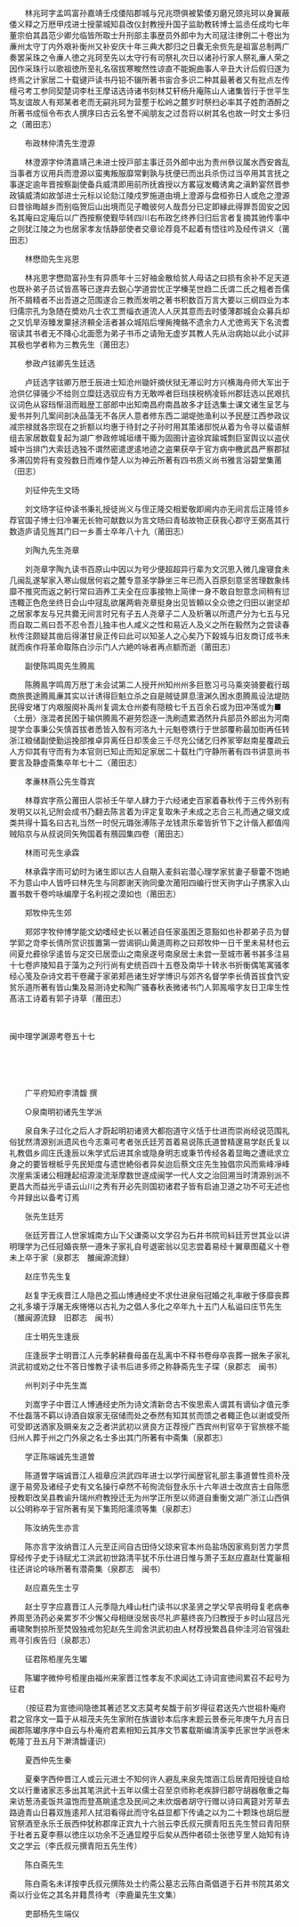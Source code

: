 <!-- { "loadSidebar": true } -->
　　林兆珂字孟鸣富孙嘉靖壬戍倭陷郡城与兄兆瓒俱被絷倭刃磨兄颈兆珂以身翼蔽倭义释之万厯甲戍进士授蒙城知县改仪封教授升国子监助教转博士监丞任成均七年董宗伯其昌范少卿允临皆所取士升刑部主事歴员外郎中为大司冦注律例二十卷出为亷州太守丁内外艰补衡州又补安庆十年三典大郡归之日囊无余赀先是祖富总制两广奏罢采珠之令亷人徳之兆珂至先以太守行有司祭礼次日以诸孙行家人祭礼亷人荣之因作采珠行以歌祖徳所至礼名宿拔寒畯然性谅直不能婉曲事人辛丑大计后假归遂为终焉之计家居二十载键戸读书丹铅不辍所著书宙合多识二种其最著者又有批点左传檀弓考工参同契楚词李杜王摩诘选诗诸书刻林艾轩杨升庵陈山人诸集皆行于世平生笃友谊故人有郑某者老而无嗣兆珂为营塟于松岭之麓岁时祭扫必率其子姓酌酒酹之所著书成恒令布衣人撰序曰古云名誉不闻朋友之过吾将以树其名也故一时文士多归之（莆田志）

　　布政林仲清先生澄源

　　林澄源字仲清嘉靖己未进士授戸部主事迁员外郎中出为贵州叅议属水西安酋乱当事者方议用兵而澄源以蛮夷叛服靡常剿孰与抚便已而出兵杀伤过当卒用其言抚之事遂定逾年晋按察副使备兵威清即用前所抚酋授以方畧寇发輙诱禽之滇黔宴然晋参政镇威清如故邹进士元标以论劾江陵戍罗施道由境上澄源与盘桓弥日人或危之澄源曰昔徐晦越乡而别临贺后山出境而见子瞻彼何人哉吾分已定即縁此得罪吾固安之因名其庵曰定庵后以广西按察使觐毕转四川右布政乞终养归归后言者复摘其驰传事中之则犹江陵之为也居家孝友恬静部使者交章论荐竟不起着有悟往吟及经传讲义（莆田志） 

　　林懋勋先生兆恩

　　林兆恩字懋勋富孙生有异质年十三好袖金散给贫人母诘之曰损有余补不足天道也既补弟子员试皆髙等已遂弃去鋭心学道尝忧正学榛芜世趋二氏谓二氏之粗者吾儒所不屑精者不出吾道之范围遂合三教而发明之著书积数百万言大要以三纲四业为本归儒宗孔为急随在奬劝凡士农工贾缁衣道流人人厌其意而去时倭薄郡城会众募兵却之又饥旱洊臻发粟拯济頼全活者甚众城陷后埋胔掩骼不遗余力人尤徳焉天下名流耆宿读其书者无不降心北面愿为弟子书币之请殆无虚岁其教人先从治病始以此小试非其极也学者称为三教先生（莆田志）

　　参政卢铉卿先生廷选

　　卢廷选字铉卿万厯壬辰进士知沧州锄奸摘伏狱无滞讼时方兴横海舟师大军出于沧供亿驿骚少不给则立糜廷选驭应有方无敢哗者巨珰挟税柄凌轹州郡廷选以民艰抗议词色从容珰惭沮而戢歴工部郎中出知南昌府南昌故多才廷选集士课文诸生呈艺与爰书并列几案间剖决品藻无不各厌人意者修东西二湖堤弛渔利以予民歴江西参政议减宗禄就各宗现在之折额以均惠于待封之子孙时用其策诸邸悦从着为令寻以蜚语觧组去家居数载复起为湖广参政修城垣缮干掫为固圉计盗徐宾踰城剽巨室舆议以盗伏城中当排门大索廷选独不谓然密遣逻逺地迹之盗果获卒于官方病中檄武昌严察郡狱多滞囚势将有变殁数日而难作楚人以为神云所著有四书质义尚书雅言浴碧堂集莆（田志）

　　刘征仲先生文旸

　　刘文旸字征仲读书秉礼授徒尚义与侄正隆交相爱敬即阃内亦无间言后正隆领乡荐官国子博士归冷署无长物可献数以为言文旸曰青毡故物正获我心郡守王弼髙其行数造庐请见旌其门曰一乡善士卒年八十九（莆田志）

　　刘陶九先生尧章

　　刘尧章字陶九读书百原山中因以为号少便超超异行辈为文沉思入微几废寝食未几闽乱遂挈家入寒山僦居何岩之麓专意圣学静坐三年已而入百原刻意坚苦理数象纬靡不推究而返之躬行常曰涵养工夫全在应事接物上简律一身不敢自恕意念间稍有愆违輙正色危坐终日会山中冦乱欲屠两砦尧章挺身出见皆頼以全众徳之归田以谢坚却之居家孝友与兄共爨无间言时兄有子五人尧章子二人及析箸以所遗产分为七五与兄而自取二焉曰吾不忍令吾儿独丰也人咸义之性和易近人及义之所在毅然为之尝读春秋传注颇疑其凿后得湛甘泉正传曰此可以知圣人之心矣乃下榖城与旧友商订成书未就而疾作将革命取陈白沙示门人六絶吟咏者再点额而逝（莆田志）

　　副使陈鸣周先生腾鳯

　　陈腾鳯字鸣周万厯丁未会试第二人授开州知州州多巨憝习弓马乘突骑要截行刼商旅畏途腾鳯亷其实以计诱得巨魁立杀之自是贼徒屏息澶渊久困水患腾鳯设法堤防民得安堵丁内艰服阕补禹州复调太仓州娄有隠粮七千五百余石或为田冲荡或为■〈土册〉涨混者民困于输供腾鳯不避劳怨逐一洗刷遗累洒然升兵部员外郎出为河南提学佥事秉公矢慎首拔者悉皆入彀有河洛九十元魁卷镌行于世部覆称最加衘再任转浙江粮储副使勤运挽部推卓异离任日却羡金三千尽充公储乞归养冡宰赵南星覆疏云人方仰其有守而有为本官则已知止而知足家居二十载杜门守静所著有四书讲意尚书要言及静虚斋集卒年七十二（莆田志）

　　孝亷林燕公先生尊宾

　　林尊宾字燕公莆田人崇祯壬午举人肆力于六经诸史百家着春秋传于三传外别有发明又以礼记附会成书乃翻去陈言着为评定复取朱子未成之志合三礼而通之缀文成类共得十篇名曰古礼当然一时倪元璐张溥陈子龙钱肃乐辈皆折节下之计偕入都值闯贼陷京与从叔说同矢殉国着有鴈园集四卷（莆田志）

　　林雨可先生承霖

　　林承霖字雨可幼时为诸生即以古人自期入麦斜岩潜心理学家贫妻子藜藿不饱絶不为意山中人皆呼曰林先生与同郡谢天驹同彚次莆阳四编行世天驹字山子携家入山置书数千卷吟咏编摩于名利视之漠如也（莆田志）

　　郑牧仲先生郊

　　郑郊字牧仲博学能文幼嗜经史长以著述自任家虽困乏意豁如也补郡弟子员为督学郭之竒李长倩所赏识拔置第一尝谒铜山黄道周称之曰郑牧仲一日千里未易材也云间夏允彛徐孚逺皆与定交已居壶山之南泉遂号南泉居士未尝一至城市著书甚多注易十七卷庐陵知县于藻为之刋行尚有史统百四十五卷及南华十转氷书折衡偶笔寓骚孝经心笺及杂诗文若干卷藏于家弟郏邑诸生好学博识与郊齐名督学李长倩首拔食饩安贫乐道所著有皆山集及易测诗史和陶广骚春秋表微诸书门人郭鳯喈字友日卫庠生性髙洁工诗着有郭子诗草（莆田志） 

　
　

闽中理学渊源考卷五十七

　

　　

　　广平府知府李清馥 撰

　　○泉南明初诸先生学派

　　泉自朱子过化之后人才蔚起明初诸贤大都抱道守义恬于仕进而崇尚经说范围礼俗犹然清源别派遗风也今志乘可考者张氏廷芳首着易说陈氏道曽精邃易学赵氏复以礼教倡乡闾庄氏逢辰以朱学式后进其余或隐身明志或秉节传经各着显晦之遭祗求立身之的要皆根柢乎先民矩度与遗世絶俗者异矣迨后蔡文庄先生独倡宗风而紫峰凈峰次崖紫溪诸公相踵起绍源浚流渐摩数世遂成闽学一代人文之治回溯当时清源别派不更昌大而益光乎语云山川之秀有开必先则国初诸君子皆有启迪卫道之功不可无述也今并録出以备考订焉

　　张先生廷芳

　　张廷芳晋江人世家城南方山下父谦斋以文学召为石井书院司紏廷芳世其业以讲明理学为己任冠婚丧祭一遵朱子家礼自号退密翁以见志尝着易经十翼章图藴义十卷未上卒于家（泉郡志　雒闽源流録）

　　赵庄节先生复

　　赵复字无疾晋江人隐邑之孤山博通经史不求仕进泉俗冠婚之礼率敝于侈靡丧葬之礼多壊于浮屠无疾惓惓以古礼为之倡人多化之卒年九十五门人私谥曰庄节先生（雒闽源流録　旧郡志　闽书）

　　庄士明先生逢辰

　　庄逢辰字士明晋江人元季躬耕飬母虽在乱离中不释书卷母卒丧葬一据朱子家礼洪武初或劝之仕不答日惟教子读书后进多师之称静斋先生子琛（泉郡志　闽书）

　　州判刘子中先生嵩

　　刘嵩字子中晋江人博通经史所为诗文清新竒古不俟思索人谓其有谪仙才值元季不仕磊落不羁以诗酒自娱家无宿储而处之泰然有知其贫而馈之者輙正色以谢或受所可受即送酒家及赒亲友之乏者洪武初以贤良方正荐授广西宾州判官卒于官旅榇不能归州人葬于州之门外泉之名士多出其门所著有中斋集（泉郡志）

　　学正陈端诚先生道曽

　　陈道曽字端诚晋江人祖章应洪武四年进士以学行闻歴官礼部主事道曽性资朴茂邃于易旁及诸经子史有文名操行卓然不茍徇流俗登永乐十六年进士改庶吉士自陈愿授教职改吴县教谕升瑞州府教授迁无为州学正所至以师道自重衡文湖广浙江山西俱以公明称卒于官所著有吴下集筠阳濡须等集（泉郡志）

　　陈汝纳先生亦言

　　陈亦言字汝纳晋江人元至正间自古田侍父琼来官本州岛盐场因家焉刻苦力学贯穿经传子史于诗赋尤工洪武初世路清平犹不乐仕进日惟与萧子玉赵应嘉赵仕寛軰相往还讲论吟咏所著有潜斋集（泉郡志　闽书）

　　赵应嘉先生士亨

　　赵士亨字应嘉晋江人元季隐九峰山杜门读书以求圣贤之学父早丧明母复老病奉养周至汤药必亲累岁不少懈父母相继没居丧尽礼庐墓终丧乃归教授于乡时山冦吕光甫啸聚剽掠所至焚毁独戒勿犯赵先生闾舍洪武初由人材荐授繁昌县仲洼河泊官强赴焉寻引疾告归（泉郡志）

　　征君陈栢崖先生瓛

　　陈瓛字微仲号栢崖由福州来家晋江性孝友不求闻达工诗词宣徳间累召不起号为征君

　　（按征君为宣徳间隐徳其著述艺文志莫考矣馥于前岁得征君送先六世祖朴庵府君之官序文一篇于从祖茂夫先生家附在族谱钞本后序末题云景泰元年庚午九月吉日闽郡陈瓛序序中自云与朴庵府君素相知云其序文节畧载斯编清溪李氏家世学派卷末乾隆丁丑五月下澣清馥谨识）

　　夏西仲先生秦

　　夏秦字西仲晋江人或云元进士不知何许人避乱来泉先馆涵江后居青阳授徒自给文以行重诸家志多出其笔洪武十五年以儒士召至京师称老疾辞归郡守胡器敬重之每来访葱汤麦饭共温饱而登髙眺逺念及民间之未炊烟者胡守行赠以诗曰离筵对芳草去路遶青山日暮双旌逺邦人拭泪看得此而守名益显都下传诵之以为二十颗珠也胡后歴官祭酒至永乐壬辰西仲犹称郡庠正宾九十六翁云李氏叔元撰青阳五先生赞曰青阳祭于社者五夏李蔡以徳庄以功余不乏通显瞠乎后矣从西仲者硕士张徳亨里人始知有诗文之学云（李氏叔元撰青阳五先生传）

　　陈白斋先生

　　陈白斋名未详按李氏叔元撰陈处士约斋公墓志云陈白斋倡道于石井书院其弟文斋以行业佐之其名并籍贯待考（李鹿巢先生文集）

　　吏部杨先生端仪

